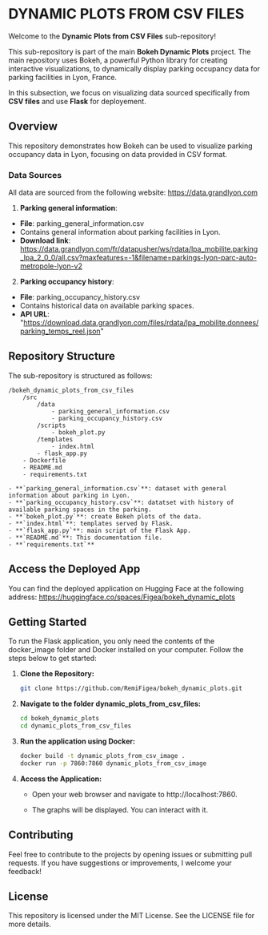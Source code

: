 # DYNAMIC PLOTS FROM CSV FILES

Welcome to the **Dynamic Plots from CSV Files** sub-repository!

This sub-repository is part of the main  **Bokeh Dynamic Plots** project. The main repository uses Bokeh, a powerful Python library for creating interactive visualizations, to dynamically display parking occupancy data for parking facilities in Lyon, France.

In this subsection, we focus on visualizing data sourced specifically from **CSV files** and use **Flask** for deployement.


## Overview

This repository demonstrates how Bokeh can be used to visualize parking occupancy data in Lyon, focusing on data provided in CSV format.

### Data Sources

All data are sourced from the following website: https://data.grandlyon.com

1. **Parking general information**:
- **File**: parking_general_information.csv
- Contains general information about parking facilities in Lyon.
- **Download link**: https://data.grandlyon.com/fr/datapusher/ws/rdata/lpa_mobilite.parking_lpa_2_0_0/all.csv?maxfeatures=-1&filename=parkings-lyon-parc-auto-metropole-lyon-v2

2. **Parking occupancy history**:
- **File**: parking_occupancy_history.csv
- Contains historical data on available parking spaces.
- **API URL**: "https://download.data.grandlyon.com/files/rdata/lpa_mobilite.donnees/parking_temps_reel.json"


## Repository Structure

The sub-repository is structured as follows:
```
/bokeh_dynamic_plots_from_csv_files
    /src
        /data
            - parking_general_information.csv
            - parking_occupancy_history.csv
        /scripts
            - bokeh_plot.py
        /templates
            - index.html
        - flask_app.py
    - Dockerfile
    - README.md
    - requirements.txt

- **`parking_general_information.csv`**: dataset with general information about parking in Lyon.
- **`parking_occupancy_history.csv`**: datatset with history of available parking spaces in the parking.
- **`bokeh_plot.py`**: create Bokeh plots of the data.
- **`index.html`**: templates served by Flask.
- **`flask_app.py`**: main script of the Flask App.
- **`README.md`**: This documentation file.
- **`requirements.txt`**
```


## Access the Deployed App

You can find the deployed application on Hugging Face at the following address:
https://huggingface.co/spaces/Figea/bokeh_dynamic_plots


## Getting Started

To run the Flask application, you only need the contents of the docker_image folder and Docker installed on your computer. Follow the steps below to get started:

1. **Clone the Repository:**
   ```bash
   git clone https://github.com/RemiFigea/bokeh_dynamic_plots.git
   
2. **Navigate to the folder dynamic_plots_from_csv_files:**
   ```bash
   cd bokeh_dynamic_plots
   cd dynamic_plots_from_csv_files

3. **Run the application using Docker:**
   ```bash
   docker build -t dynamic_plots_from_csv_image .
   docker run -p 7860:7860 dynamic_plots_from_csv_image

4. **Access the Application:**
   - Open your web browser and navigate to http://localhost:7860.

   - The graphs will be displayed. You can interact with it.
   

## Contributing

Feel free to contribute to the projects by opening issues or submitting pull requests. If you have suggestions or improvements, I welcome your feedback!


## License

This repository is licensed under the MIT License. See the LICENSE file for more details.


